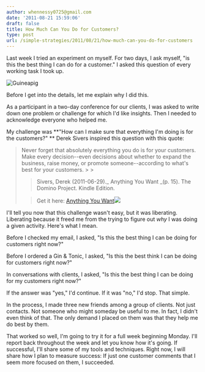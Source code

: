 ```yaml
---
author: whennessy0725@gmail.com
date: '2011-08-21 15:59:06'
draft: false
title: How Much Can You Do for Customers?
type: post
url: /simple-strategies/2011/08/21/how-much-can-you-do-for-customers
---
```





Last week I tried an experiment on myself. For two days, I ask myself, "is this the best thing I can do for a customer."  I asked this question of every working task I took up.







![Guineapig](http://static1.squarespace.com/static/56c87f52356fb0ec8c23c9b7/t/56d090ffd9fd567b5dd39b1c/1456509183581/guineapig-scaled500.jpg)








Before I get into the details, let me explain why I did this.




As a participant in a two-day conference for our clients, I was asked to write down one problem or challenge for which I'd like insights.  Then I needed to acknowledge everyone who helped me. 




My challenge was **"How can I make sure that everything I'm doing is for the customers?" ** Derek Sivers inspired this question with this quote:




<blockquote>Never forget that absolutely everything you do is for your customers. Make every decision--even decisions about whether to expand the business, raise money, or promote someone--according to what's best for your customers.
> 
> 

> 
> Sivers, Derek (2011-06-29)._ Anything You Want _(p. 15). The Domino Project. Kindle Edition.
> 
> 

> 
> Get it here: [Anything You Want](http://www.amazon.com/gp/product/B00506NRBS/ref=as_li_ss_tl?ie=UTF8&tag=hennesssview-20&linkCode=as2&camp=217145&creative=399373&creativeASIN=B00506NRBS)![](http://www.assoc-amazon.com/e/ir?t=&l=as2&o=1&a=B00506NRBS&camp=217145&creative=399373)

> 
> 

> 
> 
</blockquote>




I'll tell you now that this challenge wasn't easy, but it was liberating.  Liberating because it freed me from the trying to figure out _why_ I was doing a given activity.  Here's what I mean.




Before I checked my email, I asked, "Is this the best thing I can be doing for customers right now?"




Before I ordered a Gin & Tonic, I asked, "Is this the best think I can be doing for customers right now?"




In conversations with clients, I asked, "Is this the best thing I can be doing for my customers right now?"




If the answer was "yes," I'd continue. If it was "no," I'd stop.  That simple.




In the process, I made three new friends among a group of clients.  Not just contacts. Not someone who might someday be useful to me.  In fact, I didn't even think of that.  The only demand I placed on them was that they help me do best by them. 




That worked so well, I'm going to try it for a full week beginning Monday.  I'll report back throughout the week and let you know how it's going. If successful, I'll share some of my tools and techniques.  Right now, I will share how I plan to measure success:  If just one customer comments that I seem more focused on them, I succeeded.






